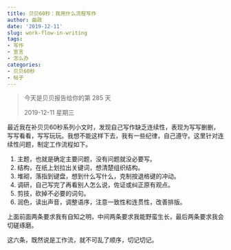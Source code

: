 ```yaml
---
title: 贝贝60秒：我用什么流程写作
author: 曲政
date: '2019-12-11'
slug: work-flow-in-writing
tags:
- 写作
- 宣言
- 怎么办
categories:
- 贝贝60秒
- 帖子
---
```

> 今天是贝贝报告给你的第 285 天
>
> 2019-12-11 星期三 

最近我在补贝贝60秒系列小文时，发现自己写作缺乏连续性，表现为写写删删，写写看看，写写玩玩。我想不能这样下去，我有一些纪律，自己遵守。这里针对连续性问题，制定工作流程如下。

1.  主题，也就是确定主要问题，没有问题就没必要写。
2.  结构，在纸上划拉出关键词，想清楚组织结构。
3.  堆砌，落指到键盘，想到什么写什么，克制按退格键的冲动。
4.  调研，自己写完了再看别人怎么说，佐证或纠正原有观点。
5.  剪技，砍掉不必要的词句。
6.  润色，读出声音，调整语序，注意一致性和连贯性，改善排版。

上面前面两条要求我有自知之明，中间两条要求我能野蛮生长，最后两条要求我会切磋琢磨。

这六条，既然说是工作流，就不可乱了顺序，切记切记。


